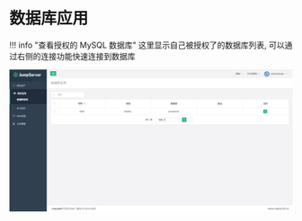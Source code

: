 # 数据库应用

!!! info "查看授权的 MySQL 数据库"
    这里显示自己被授权了的数据库列表, 可以通过右侧的连接功能快速连接到数据库

![数据库应用](../../img/user_database_app.jpg)
